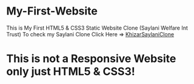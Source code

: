 # My-First-Website
This is My First HTML5 & CSS3 Static Website Clone (Saylani Welfare Int Trust)
To check my Saylani Clone 
Click Here => [KhizarSaylaniClone](http://khizarsaylaniclone.surge.sh)
# This is not a Responsive Website only just HTML5 & CSS3!
